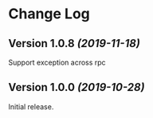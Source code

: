 Change Log
==========

Version 1.0.8 *(2019-11-18)*
----------------------------

Support exception across rpc


Version 1.0.0 *(2019-10-28)*
----------------------------

Initial release.
